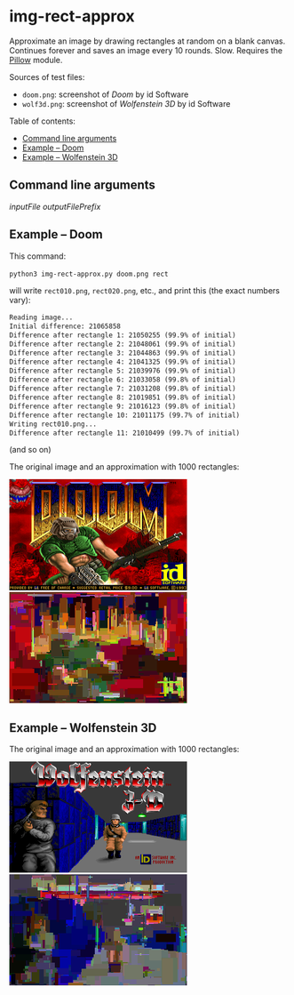 # img-rect-approx
Approximate an image by drawing rectangles at random on a blank canvas. Continues forever and saves an image every 10 rounds. Slow. Requires the [Pillow](https://python-pillow.org) module.

Sources of test files:
* `doom.png`: screenshot of *Doom* by id Software
* `wolf3d.png`: screenshot of *Wolfenstein 3D* by id Software

Table of contents:
* [Command line arguments](#command-line-arguments)
* [Example &ndash; Doom](#example-doom)
* [Example &ndash; Wolfenstein 3D](#example-wolfenstein-3d)

## Command line arguments
*inputFile outputFilePrefix*

## Example &ndash; Doom
This command:

`python3 img-rect-approx.py doom.png rect`

will write `rect010.png`, `rect020.png`, etc., and print this (the exact numbers vary):

```
Reading image...
Initial difference: 21065858
Difference after rectangle 1: 21050255 (99.9% of initial)
Difference after rectangle 2: 21048061 (99.9% of initial)
Difference after rectangle 3: 21044863 (99.9% of initial)
Difference after rectangle 4: 21041325 (99.9% of initial)
Difference after rectangle 5: 21039976 (99.9% of initial)
Difference after rectangle 6: 21033058 (99.8% of initial)
Difference after rectangle 7: 21031208 (99.8% of initial)
Difference after rectangle 8: 21019851 (99.8% of initial)
Difference after rectangle 9: 21016123 (99.8% of initial)
Difference after rectangle 10: 21011175 (99.7% of initial)
Writing rect010.png...
Difference after rectangle 11: 21010499 (99.7% of initial)
```

(and so on)

The original image and an approximation with 1000 rectangles:

![Doom title screen](doom.png)
![approximation of Doom title screen; looks a like a very poor-quality JPEG or video file](doom-1000rect.png)

## Example &ndash; Wolfenstein 3D

The original image and an approximation with 1000 rectangles:

![Wolfenstein 3D title screen](wolf3d.png)
![approximation of Wolfenstein 3D title screen; looks a like a very poor-quality JPEG or video file](wolf3d-1000rect.png)
